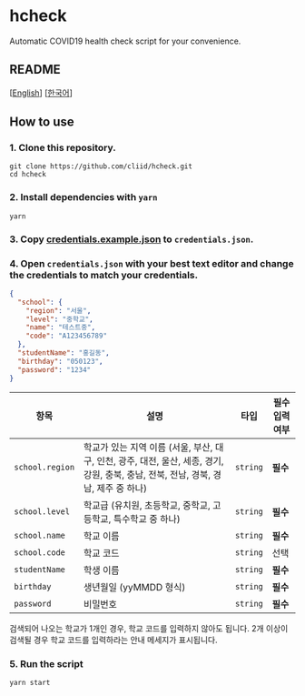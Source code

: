 # hcheck
Automatic COVID19 health check script for your convenience.

## README
[[English](./README.md)]
[[한국어](./README-ko.md)]


## How to use
### 1. Clone this repository.
```
git clone https://github.com/cliid/hcheck.git
cd hcheck
```

### 2. Install dependencies with `yarn`
```
yarn
```

### 3. Copy [credentials.example.json](./src/credentials.example.json) to `credentials.json`.

### 4. Open `credentials.json` with your best text editor and change the credentials to match your credentials.
```json
{
  "school": {
    "region": "서울",
    "level": "중학교",
    "name": "테스트중",
    "code": "A123456789"
  },
  "studentName": "홍길동",
  "birthday": "050123",
  "password": "1234"
}
```
| 항목 | 설명 | 타입 | 필수 입력 여부 |
| ---- | ---- | ---- | ---- |
| `school.region` | 학교가 있는 지역 이름 (서울, 부산, 대구, 인천, 광주, 대전, 울산, 세종, 경기, 강원, 충북, 충남, 전북, 전남, 경북, 경남, 제주 중 하나)| `string` | **필수** |
| `school.level` | 학교급 (유치원, 초등학교, 중학교, 고등학교, 특수학교 중 하나) | `string` | **필수** |
| `school.name` | 학교 이름 | `string` | **필수** |
| `school.code` | 학교 코드 | `string` | 선택
| `studentName` | 학생 이름 | `string` | **필수** |
| `birthday` | 생년월일 (yyMMDD 형식) | `string` | **필수** |
| `password` | 비밀번호 | `string` | **필수** |

검색되어 나오는 학교가 1개인 경우, 학교 코드를 입력하지 않아도 됩니다. 2개 이상이 검색될 경우 학교 코드를 입력하라는 안내 메세지가 표시됩니다.

### 5. Run the script
```
yarn start
```
